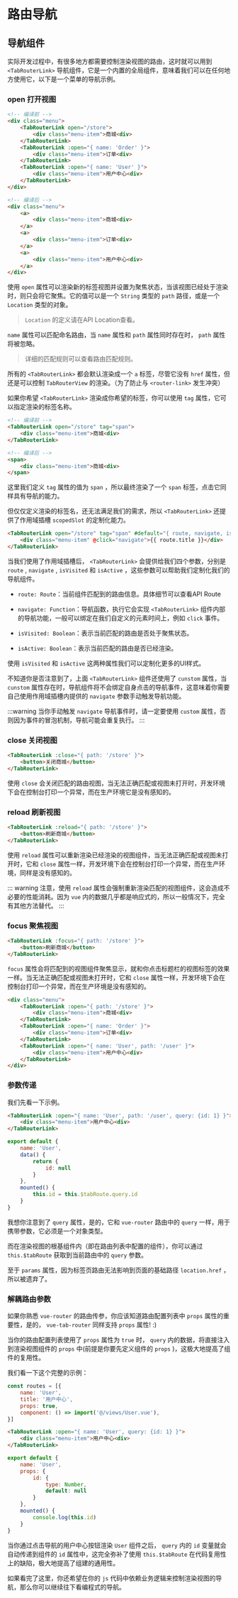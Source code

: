 # 路由导航

## 导航组件

实际开发过程中，有很多地方都需要控制渲染视图的路由，这时就可以用到 `<TabRouterLink>` 导航组件，它是一个内置的全局组件，意味着我们可以在任何地方使用它，以下是一个菜单的导航示例。

### open 打开视图 

```html
<!-- 编译前 -->
<div class="menu">
    <TabRouterLink open="/store">
        <div class="menu-item">商城<div>
    </TabRouterLink>
    <TabRouterLink :open="{ name: 'Order' }">
        <div class="menu-item">订单<div>
    </TabRouterLink>
    <TabRouterLink :open="{ name: 'User' }">
        <div class="menu-item">用户中心<div>
    </TabRouterLink>
</div>

<!-- 编译后 -->
<div class="menu">
    <a>
        <div class="menu-item">商城<div>
    </a>
    <a>
        <div class="menu-item">订单<div>
    </a>
    <a>
        <div class="menu-item">用户中心<div>
    </a>
</div>
```

使用 `open` 属性可以渲染新的标签视图并设置为聚焦状态，当该视图已经处于渲染时，则只会将它聚焦。它的值可以是一个 `String` 类型的 `path` 路径，或是一个 `Location` 类型的对象。

> `Location` 的定义请在<TabRouterLink open="/api/location">API Location</TabRouterLink>查看。

`name` 属性可以匹配命名路由，当 `name` 属性和 `path` 属性同时存在时， `path` 属性将被忽略。

> 详细的匹配规则可以查看<TabRouterLink open="/guide/routeMatch">路由匹配规则</TabRouterLink>。
>  

所有的 `<TabRouterLink>` 都会默认渲染成一个 `a` 标签，尽管它没有 `href` 属性，但还是可以控制 `TabRouterView` 的渲染。（为了防止与 `<router-link>` 发生冲突）

如果你希望 `<TabRouterLink>` 渲染成你希望的标签，你可以使用 `tag` 属性，它可以指定渲染的标签名称。

```html
<!-- 编译前 -->
<TabRouterLink open="/store" tag="span">
    <div class="menu-item">商城<div>
</TabRouterLink>

<!-- 编译后 -->
<span>
    <div class="menu-item">商城<div>
</span>
```

这里我们定义 `tag` 属性的值为 `span` ，所以最终渲染了一个 `span` 标签，点击它同样具有导航的能力。

但仅仅定义渲染的标签名，还无法满足我们的需求，所以 `<TabRouterLink>` 还提供了作用域插槽 `scopedSlot` 的定制化能力。

```html
<TabRouterLink open="/store" tag="span" #default="{ route, navigate, isVisited, isActive }" custom>
    <div class="menu-item" @click="navigate">{{ route.title }}</div>
</TabRouterLink>
```

当我们使用了作用域插槽后， `<TabRouterLink>` 会提供给我们四个参数，分别是 `route` , `navigate` , `isVisited` 和 `isActive` ，这些参数可以帮助我们定制化我们的导航组件。

* `route: Route`：当前组件匹配到的路由信息。具体细节可以查看<TabRouterLink open="/api/route">API Route</TabRouterLink>

* `navigate: Function`：导航函数，执行它会实现 `<TabRouterLink>` 组件内部的导航功能，一般可以绑定在我们自定义的元素时间上，例如 `click` 事件。

* `isVisited: Boolean`：表示当前匹配的路由是否处于聚焦状态。

* `isActive: Boolean`：表示当前匹配的路由是否已经渲染。
  
使用 `isVisited` 和 `isActive` 这两种属性我们可以定制化更多的UI样式。

不知道你是否注意到了，上面 `<TabRouterLink>` 组件还使用了 `cunstom` 属性，当 `cunstom` 属性存在时，导航组件将不会绑定自身点击的导航事件，这意味着你需要自己使用作用域插槽内提供的 `navigate` 参数手动触发导航功能。

:::warning
当你手动触发 `navigate` 导航事件时，请一定要使用 `custom` 属性，否则因为事件的冒泡机制，导航可能会重复执行。
:::

### close 关闭视图

```html
<TabRouterLink :close="{ path: '/store' }">
    <button>关闭商城</button>
</TabRouterLink>
```

使用 `close` 会关闭匹配的路由视图，当无法正确匹配或视图未打开时，开发环境下会在控制台打印一个异常，而在生产环境它是没有感知的。

### reload 刷新视图

```html
<TabRouterLink :reload="{ path: '/store' }">
    <button>刷新商城</button>
</TabRouterLink>
```

使用 `reload` 属性可以重新渲染已经渲染的视图组件，当无法正确匹配或视图未打开时，它和 `close` 属性一样，开发环境下会在控制台打印一个异常，而在生产环境，同样是没有感知的。

::: warning
注意，使用 `reload` 属性会强制重新渲染匹配的视图组件，这会造成不必要的性能消耗。因为 `vue` 内的数据几乎都是响应式的，所以一般情况下，完全有其他方法替代。
:::

### focus 聚焦视图

```html
<TabRouterLink :focus="{ path: '/store' }">
    <button>刷新商城</button>
</TabRouterLink>
```

`focus` 属性会将匹配到的视图组件聚焦显示，就和你点击标题栏的视图标签的效果一样。当无法正确匹配或视图未打开时，它和 `close` 属性一样，开发环境下会在控制台打印一个异常，而在生产环境是没有感知的。

```html
<div class="menu">
    <TabRouterLink :open="{ path: '/store' }">
        <div class="menu-item">商城<div>
    </TabRouterLink>
    <TabRouterLink :open="{ name: 'Order' }">
        <div class="menu-item">订单<div>
    </TabRouterLink>
    <TabRouterLink :open="{ name: 'User', path: '/user' }">
        <div class="menu-item">用户中心<div>
    </TabRouterLink>
</div>
```

### 参数传递

我们先看一下示例。

```html
<TabRouterLink :open="{ name: 'User', path: '/user', query: {id: 1} }">
    <div class="menu-item">用户中心<div>
</TabRouterLink>
```

```javascript
export default {
    name: 'User',
    data() {
        return {
            id: null
        }
    },
    mounted() {
        this.id = this.$tabRoute.query.id
    }
}
```

我想你注意到了 `query` 属性，是的，它和 `vue-router` 路由中的 `query` 一样，用于携带参数，它必须是一个对象类型。

而在渲染视图的根基组件内（即在路由列表中配置的组件），你可以通过 `this.$tabRoute` 获取到当前路由中的 `query` 参数。

至于 `params` 属性，因为标签页路由无法影响到页面的基础路径 `location.href` ，所以被遗弃了。

### 解耦路由参数

如果你熟悉 `vue-router` 的路由传参，你应该知道路由配置列表中 `props` 属性的重要性，是的， `vue-tab-router` 同样支持 `props` 属性! :)

当你的路由配置列表使用了 `props` 属性为 `true` 时， `query` 内的数据，将直接注入到渲染视图组件的 `props` 中(前提是你要先定义组件的 `props` )，这极大地提高了组件的复用性。

我们看一下这个完整的示例：

```javascript
const routes = [{
    name: 'User',
    title: '用户中心',
    props: true,
    component: () => import('@/views/User.vue'),
}]
```

```html
<TabRouterLink :open="{ name: 'User', query: {id: 1} }">
    <div class="menu-item">用户中心<div>
</TabRouterLink>
```

```javascript
export default {
    name: 'User',
    props: {
        id: {
            type: Number,
            default: null
        }
    },
    mounted() {
        console.log(this.id)
    }
}
```

当你通过点击导航的用户中心按钮渲染 `User` 组件之后， `query` 内的 `id` 变量就会自动传递到组件的 `id` 属性中，这完全弥补了使用 `this.$tabRoute` 在代码复用性上的缺陷，极大地提高了组建的通用性。

如果看完了这里，你还希望在你的 `js` 代码中依赖业务逻辑来控制渲染视图的导航，那么你可以继续往下看<TabRouterLink open="/guide/navigateFn">编程式的导航</TabRouterLink>。

